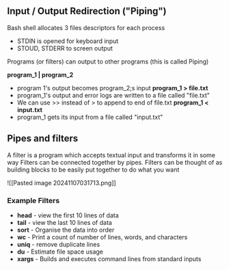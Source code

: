 ## Input / Output Redirection ("Piping")
Bash shell allocates 3 files descriptors for each process
- STDIN is opened for keyboard input
- STOUD, STDERR to screen output

Programs (or filters) can output to other programs (this is called Piping)

**program_1 | program_2**
- program 1's output becomes program_2;s input
**program_1 > file.txt**
- program_1's output and error logs are written to a file called "file.txt"
- We can use >> instead of > to append to end of file.txt
**program_1 < input.txt**
- program_1 gets its input from a file called "input.txt"

## Pipes and filters
A filter is a program which accepts textual input and transforms it in some way
Filters can be connected together by pipes.
Filters can be thought of as building blocks to be easily put together to do what you want

![[Pasted image 20241107031713.png]]

### Example Filters
- **head** - view the first 10 lines of data
- **tail** - view the last 10 lines of data
- **sort** - Organise the data into order
- **wc** - Print a count of number of lines, words, and characters
- **uniq** - remove duplicate lines
- **du** - Estimate file space usage
- **xargs** - Builds and executes command lines from standard inputs